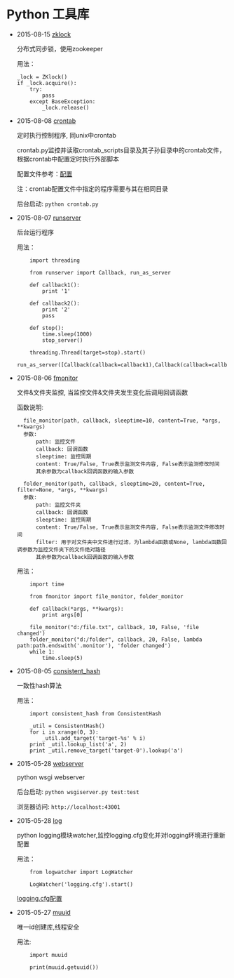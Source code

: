 # Python 工具库 #

+ 2015-08-15 [zklock](https://github.com/imsilence/packages/blob/master/python/zklock.py)

    分布式同步锁，使用zookeeper

     用法：
    ```
    _lock = ZKlock()
    if _lock.acquire():
        try:
            pass
        except BaseException:
            _lock.release()
    ```

+ 2015-08-08 [crontab](https://github.com/imsilence/packages/blob/master/python/crontab.py)

    定时执行控制程序, 同unix中crontab

    crontab.py监控并读取crontab_scripts目录及其子孙目录中的crontab文件，根据crontab中配置定时执行外部脚本

    配置文件参考：[配置](https://github.com/imsilence/packages/blob/master/python/crontab_scripts/crontab)

    注：crontab配置文件中指定的程序需要与其在相同目录

    后台启动: `python crontab.py`

+ 2015-08-07 [runserver](https://github.com/imsilence/packages/blob/master/python/runserver.py)

    后台运行程序

    用法：
    ```
        import threading

        from runserver import Callback, run_as_server

        def callback1():
            print '1'
            
        def callback2():
            print '2'
            pass
            
        def stop():
            time.sleep(1000)
            stop_server()
            
        threading.Thread(target=stop).start()
        run_as_server([Callback(callback=callback1),Callback(callback=callback2)])
    ```

+ 2015-08-06 [fmonitor](https://github.com/imsilence/packages/blob/master/python/fmonitor.py)

    文件&文件夹监控, 当监控文件&文件夹发生变化后调用回调函数

    函数说明:

        file_monitor(path, callback, sleeptime=10, content=True, *args, **kwargs)
        参数:
            path: 监控文件
            callback: 回调函数
            sleeptime: 监控周期
            content: True/False, True表示监测文件内容, False表示监测修改时间
            其余参数为callback回调函数的输入参数

        folder_monitor(path, callback, sleeptime=20, content=True, filter=None, *args, **kwargs)
        参数:
            path: 监控文件夹
            callback: 回调函数
            sleeptime: 监控周期
            content: True/False, True表示监测文件内容, False表示监测文件修改时间
            filter: 用于对文件夹中文件进行过滤，为lambda函数或None, lambda函数回调参数为监控文件夹下的文件绝对路径
            其余参数为callback回调函数的输入参数


    用法：
    ```
        import time

        from fmonitor import file_monitor, folder_monitor
        
        def callback(*args, **kwargs):
            print args[0]

        file_monitor("d:/file.txt", callback, 10, False, 'file changed')
        folder_monitor("d:/folder", callback, 20, False, lambda path:path.endswith('.monitor'), 'folder changed')
        while 1:
            time.sleep(5)
    ```

+ 2015-08-05 [consistent_hash](https://github.com/imsilence/packages/blob/master/python/consistent_hash.py)

    一致性hash算法

    用法：
    ```
        import consistent_hash from ConsistentHash

        _util = ConsistentHash()
        for i in xrange(0, 3):
            _util.add_target('target-%s' % i)
        print _util.lookup_list('a', 2)
        print _util.remove_target('target-0').lookup('a')
    ```

   
+ 2015-05-28 [webserver](https://github.com/imsilence/packages/blob/master/python/webserver)

    python wsgi webserver

    后台启动: `python wsgiserver.py test:test`

    浏览器访问: `http://localhost:43001`

+ 2015-05-28 [log](https://github.com/imsilence/packages/blob/master/python/log)

    python logging模块watcher,监控logging.cfg变化并对logging环境进行重新配置 

    用法：
    ```
        from logwatcher import LogWatcher

        LogWatcher('logging.cfg').start()
    ```
    [logging.cfg配置](https://github.com/imsilence/blogs/blob/master/python/python_logging.md)

+ 2015-05-27 [muuid](https://github.com/imsilence/packages/blob/master/python/muuid.py)

    唯一id创建库,线程安全

    用法:
    ```
        import muuid

        print(muuid.getuuid())
    ```
